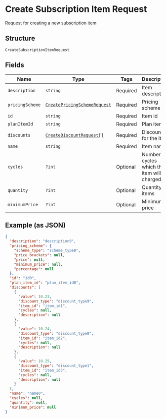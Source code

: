
# Create Subscription Item Request

Request for creating a new subscription item

## Structure

`CreateSubscriptionItemRequest`

## Fields

| Name | Type | Tags | Description | Getter | Setter |
|  --- | --- | --- | --- | --- | --- |
| `description` | `string` | Required | Item description | getDescription(): string | setDescription(string description): void |
| `pricingScheme` | [`CreatePricingSchemeRequest`](../../doc/models/create-pricing-scheme-request.md) | Required | Pricing scheme | getPricingScheme(): CreatePricingSchemeRequest | setPricingScheme(CreatePricingSchemeRequest pricingScheme): void |
| `id` | `string` | Required | Item id | getId(): string | setId(string id): void |
| `planItemId` | `string` | Required | Plan item id | getPlanItemId(): string | setPlanItemId(string planItemId): void |
| `discounts` | [`CreateDiscountRequest[]`](../../doc/models/create-discount-request.md) | Required | Discounts for the item | getDiscounts(): array | setDiscounts(array discounts): void |
| `name` | `string` | Required | Item name | getName(): string | setName(string name): void |
| `cycles` | `?int` | Optional | Number of cycles which the item will be charged | getCycles(): ?int | setCycles(?int cycles): void |
| `quantity` | `?int` | Optional | Quantity of items | getQuantity(): ?int | setQuantity(?int quantity): void |
| `minimumPrice` | `?int` | Optional | Minimum price | getMinimumPrice(): ?int | setMinimumPrice(?int minimumPrice): void |

## Example (as JSON)

```json
{
  "description": "description0",
  "pricing_scheme": {
    "scheme_type": "scheme_type8",
    "price_brackets": null,
    "price": null,
    "minimum_price": null,
    "percentage": null
  },
  "id": "id0",
  "plan_item_id": "plan_item_id0",
  "discounts": [
    {
      "value": 10.23,
      "discount_type": "discount_type9",
      "item_id": "item_id1",
      "cycles": null,
      "description": null
    },
    {
      "value": 10.24,
      "discount_type": "discount_type0",
      "item_id": "item_id2",
      "cycles": null,
      "description": null
    },
    {
      "value": 10.25,
      "discount_type": "discount_type1",
      "item_id": "item_id3",
      "cycles": null,
      "description": null
    }
  ],
  "name": "name0",
  "cycles": null,
  "quantity": null,
  "minimum_price": null
}
```

